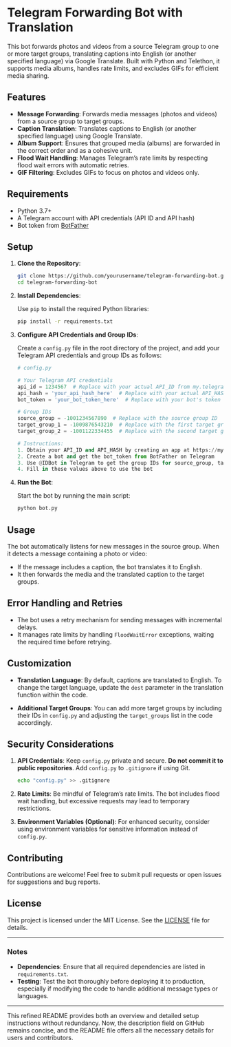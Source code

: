 # Telegram Forwarding Bot with Translation

This bot forwards photos and videos from a source Telegram group to one or more target groups, translating captions into English (or another specified language) via Google Translate. Built with Python and Telethon, it supports media albums, handles rate limits, and excludes GIFs for efficient media sharing.

## Features

- **Message Forwarding**: Forwards media messages (photos and videos) from a source group to target groups.
- **Caption Translation**: Translates captions to English (or another specified language) using Google Translate.
- **Album Support**: Ensures that grouped media (albums) are forwarded in the correct order and as a cohesive unit.
- **Flood Wait Handling**: Manages Telegram’s rate limits by respecting flood wait errors with automatic retries.
- **GIF Filtering**: Excludes GIFs to focus on photos and videos only.

## Requirements

- Python 3.7+
- A Telegram account with API credentials (API ID and API hash)
- Bot token from [BotFather](https://core.telegram.org/bots#botfather)

## Setup

1. **Clone the Repository**:

    ```bash
    git clone https://github.com/yourusername/telegram-forwarding-bot.git
    cd telegram-forwarding-bot
    ```

2. **Install Dependencies**:

    Use `pip` to install the required Python libraries:

    ```bash
    pip install -r requirements.txt
    ```

3. **Configure API Credentials and Group IDs**:

    Create a `config.py` file in the root directory of the project, and add your Telegram API credentials and group IDs as follows:

    ```python
    # config.py

    # Your Telegram API credentials
    api_id = 1234567  # Replace with your actual API_ID from my.telegram.org
    api_hash = 'your_api_hash_here'  # Replace with your actual API_HASH from my.telegram.org
    bot_token = 'your_bot_token_here'  # Replace with your bot's token from BotFather on Telegram

    # Group IDs
    source_group = -1001234567890  # Replace with the source group ID
    target_group_1 = -1009876543210  # Replace with the first target group ID
    target_group_2 = -1001122334455  # Replace with the second target group ID

    # Instructions:
    1. Obtain your API_ID and API_HASH by creating an app at https://my.telegram.org
    2. Create a bot and get the bot_token from BotFather on Telegram
    3. Use @IDBot in Telegram to get the group IDs for source_group, target_group_1, and target_group_2
    4. Fill in these values above to use the bot
    ```

4. **Run the Bot**:

    Start the bot by running the main script:

    ```bash
    python bot.py
    ```

## Usage

The bot automatically listens for new messages in the source group. When it detects a message containing a photo or video:

- If the message includes a caption, the bot translates it to English.
- It then forwards the media and the translated caption to the target groups.

## Error Handling and Retries

- The bot uses a retry mechanism for sending messages with incremental delays.
- It manages rate limits by handling `FloodWaitError` exceptions, waiting the required time before retrying.

## Customization

- **Translation Language**: By default, captions are translated to English. To change the target language, update the `dest` parameter in the translation function within the code.
  
- **Additional Target Groups**: You can add more target groups by including their IDs in `config.py` and adjusting the `target_groups` list in the code accordingly.

## Security Considerations

1. **API Credentials**: Keep `config.py` private and secure. **Do not commit it to public repositories**. Add `config.py` to `.gitignore` if using Git.

    ```bash
    echo "config.py" >> .gitignore
    ```

2. **Rate Limits**: Be mindful of Telegram’s rate limits. The bot includes flood wait handling, but excessive requests may lead to temporary restrictions.

3. **Environment Variables (Optional)**: For enhanced security, consider using environment variables for sensitive information instead of `config.py`.

## Contributing

Contributions are welcome! Feel free to submit pull requests or open issues for suggestions and bug reports.

## License

This project is licensed under the MIT License. See the [LICENSE](LICENSE) file for details.

---

### Notes

- **Dependencies**: Ensure that all required dependencies are listed in `requirements.txt`.
- **Testing**: Test the bot thoroughly before deploying it to production, especially if modifying the code to handle additional message types or languages.

---

This refined README provides both an overview and detailed setup instructions without redundancy. Now, the description field on GitHub remains concise, and the README file offers all the necessary details for users and contributors.
